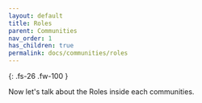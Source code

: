 ```yaml
---
layout: default
title: Roles
parent: Communities
nav_order: 1
has_children: true
permalink: docs/communities/roles
---
```


{: .fs-26 .fw-100 }

Now let's talk about the Roles inside each communities. 
